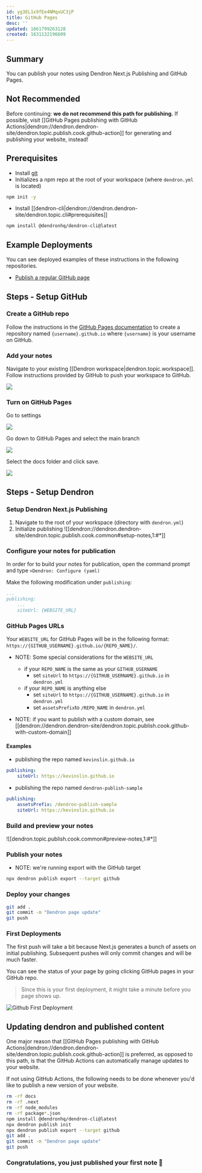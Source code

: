```yaml
---
id: yg3EL1x9fEe4NMqxUC3jP
title: GitHub Pages
desc: ''
updated: 1661799263128
created: 1631132196609
---
```


## Summary

You can publish your notes using Dendron Next.js Publishing and GitHub Pages.

## Not Recommended

Before continuing: **we do not recommend this path for publishing.** If possible, visit [[GitHub Pages publishing with GitHub Actions|dendron://dendron.dendron-site/dendron.topic.publish.cook.github-action]] for generating and publishing your website, instead!

## Prerequisites 

- Install [git](https://git-scm.com/download)
- Initializes a npm repo at the root of your workspace (where `dendron.yml` is located)
```sh
npm init -y
```
- Install [[dendron-cli|dendron://dendron.dendron-site/dendron.topic.cli#prerequisites]]
```sh
npm install @dendronhq/dendron-cli@latest
```


## Example Deployments
You can see deployed examples of these instructions in the following repositories.

- [Publish a regular GitHub page](https://github.com/dendronhq/template.publish.github)

## Steps - Setup GitHub

### Create a GitHub repo

Follow the instructions in the [GitHub Pages documentation](https://pages.github.com/) to create a repository named `{username}.github.io` where `{username}` is your username on GitHub.

### Add your notes 
Navigate to your existing [[Dendron workspace|dendron.topic.workspace]]. Follow instructions provided by GitHub to push your workspace to GitHub.

![](https://foundation-prod-assetspublic53c57cce-8cpvgjldwysl.s3-us-west-2.amazonaws.com/assets/images/publishv2.github.jpg)

### Turn on GitHub Pages

Go to settings

![](https://foundation-prod-assetspublic53c57cce-8cpvgjldwysl.s3-us-west-2.amazonaws.com/assets/images/publishv2.github-settings.jpg)

Go down to GitHub Pages and select the main branch

![](https://foundation-prod-assetspublic53c57cce-8cpvgjldwysl.s3-us-west-2.amazonaws.com/assets/images/publishv2.github-pages.jpg)

Select the docs folder and click save.

![](https://foundation-prod-assetspublic53c57cce-8cpvgjldwysl.s3-us-west-2.amazonaws.com/assets/images/publishv2.github-docs.jpg)

## Steps - Setup Dendron

### Setup Dendron Next.js Publishing

1. Navigate to the root of your workspace (directory with `dendron.yml`) 
1. Initialize publishing
![[dendron://dendron.dendron-site/dendron.topic.publish.cook.common#setup-notes,1:#*]]


### Configure your notes for publication

In order for to build your notes for publication, open the command prompt and type `>Dendron: Configure (yaml)`

Make the following modification under `publishing`:

```yml
...
publishing:
    ...
    siteUrl: {WEBSITE_URL}
```

### GitHub Pages URLs

Your `WEBSITE_URL` for GitHub Pages will be in the following format: `https://{GITHUB_USERNAME}.github.io/{REPO_NAME}/`.

- NOTE: Some special considerations for the `WEBSITE_URL`
    - if your `REPO_NAME` is the same as your `GITHUB_USERNAME` 
        - set `siteUrl` to `https://{GITHUB_USERNAME}.github.io` in `dendron.yml`
    - if your `REPO_NAME` is anything else 
        - set `siteUrl` to `https://{GITHUB_USERNAME}.github.io` in `dendron.yml`
        - set `assetsPrefix`to `/REPO_NAME` in `dendron.yml`

- NOTE: if you want to publish with a custom domain, see [[dendron://dendron.dendron-site/dendron.topic.publish.cook.github-with-custom-domain]]

#### Examples
- publishing the repo named `kevinslin.github.io`

```yml
publishing:
    siteUrl: https://kevinslin.github.io
```

- publishing the repo named `dendron-publish-sample`

```yml
publishing:
    assetsPrefix: /dendron-publish-sample
    siteUrl: https://kevinslin.github.io
```

### Build and preview your notes


![[dendron.topic.publish.cook.common#preview-notes,1:#*]]


### Publish your notes

- NOTE: we're running export with the GitHub target

```sh
npx dendron publish export --target github
```

### Deploy your changes
```bash
git add .
git commit -m "Dendron page update"
git push
```

### First Deployments

The first push will take a bit because Next.js generates a bunch of assets on initial publishing. Subsequent pushes will only commit changes and will be much faster. 

You can see the status of your page by going clicking GitHub pages in your GitHub repo.

> Since this is your first deployment, it might take a minute before you page shows up.

![Github First Deployment](https://foundation-prod-assetspublic53c57cce-8cpvgjldwysl.s3-us-west-2.amazonaws.com/assets/images/kevinslin_dendron-next-test.png)

## Updating dendron and published content

One major reason that [[GitHub Pages publishing with GitHub Actions|dendron://dendron.dendron-site/dendron.topic.publish.cook.github-action]] is preferred, as opposed to this path, is that the GitHub Actions can automatically manage updates to your website.

If not using GitHub Actions, the following needs to be done whenever you'd like to publish a new version of your website.

```sh
rm -rf docs
rm -rf .next
rm -rf node_modules
rm -rf package*.json
npm install @dendronhq/dendron-cli@latest
npx dendron publish init
npx dendron publish export --target github
git add .
git commit -m "Dendron page update"
git push
```

### Congratulations, you just published your first note 🌱
